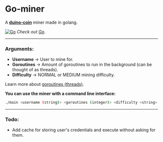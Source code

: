 # Go-miner

A **[duino-coin](https://duinocoin.com/)** miner made in golang.

[![Go](https://img.icons8.com/color/48/000000/golang.png)](https://golang.org/)
*Check out [Go](https://golang.org/)*.
****
### Arguments:
* **Username** -> User to mine for.
* **Goroutines** -> Amount of goroutines to run in the background (can be thought of as threads).
* **Difficulty** -> NORMAL or MEDIUM mining difficulty.

Learn more about [goroutines (threads)](https://gobyexample.com/goroutines).

**You can use the miner with a command line interface:**
```bash
./main <username (string)> <goroutines (integer)> <difficulty <string>
```

****
### Todo:
* Add cache for storing user's credentials and execute without asking for them.
